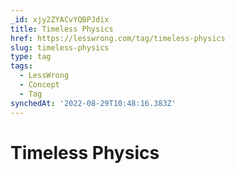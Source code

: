 ```yaml
---
_id: xjy2ZYACvYQBPJdix
title: Timeless Physics
href: https://lesswrong.com/tag/timeless-physics
slug: timeless-physics
type: tag
tags:
  - LessWrong
  - Concept
  - Tag
synchedAt: '2022-08-29T10:48:16.383Z'
---
```


# Timeless Physics
